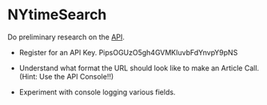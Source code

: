 # NYtimeSearch
Do preliminary research on the [API](http://developer.nytimes.com/article_search_v2.json).

* Register for an API Key.
PipsOGUzO5gh4GVMKIuvbFdYnvpY9pNS

* Understand what format the URL should look like to make an Article Call. (Hint: Use the API Console!!)

* Experiment with console logging various fields.